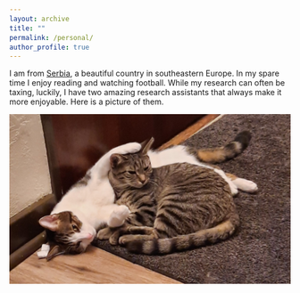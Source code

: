 ```yaml
---
layout: archive
title: ""
permalink: /personal/
author_profile: true
---
```


I am from [Serbia](https://en.wikipedia.org/wiki/Serbia), a beautiful country in southeastern Europe. In my spare time I enjoy reading and watching football. While my research can often be taxing, luckily, I have two amazing research assistants that always make it more enjoyable. Here is a picture of them.

![Cats](/images/vivo-poki.jpg)